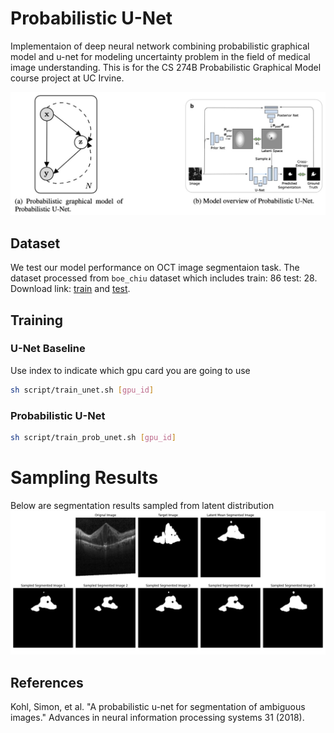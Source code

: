 # Probabilistic U-Net

Implementaion of deep neural network combining probabilistic graphical model and u-net for modeling uncertainty problem in the field
of medical image understanding. This is for the CS 274B Probabilistic Graphical Model course project at UC Irvine.

![](assets/graphical.jpg)

## Dataset
We test our model performance on OCT image segmentaion task.
The dataset processed from `boe_chiu` dataset which includes train: 86 test: 28. Download link:
[train](https://drive.google.com/file/d/1PiBaXNbBpKIkKz33EfVTjR3pR2Dx8XH9/view?usp=sharing) and [test](https://drive.google.com/file/d/1TXbxrufaBpq2fWCkl1iMCw8nbIXOep2e/view?usp=sharing).

## Training

### U-Net Baseline

Use index to indicate which gpu card you are going to use

```bash
sh script/train_unet.sh [gpu_id]
```

### Probabilistic U-Net

```bash
sh script/train_prob_unet.sh [gpu_id]
```

# Sampling Results
Below are segmentation results sampled from latent distribution
![](assets/sampling.png)

## References
Kohl, Simon, et al. "A probabilistic u-net for segmentation of ambiguous images." Advances in neural information processing systems 31 (2018).
